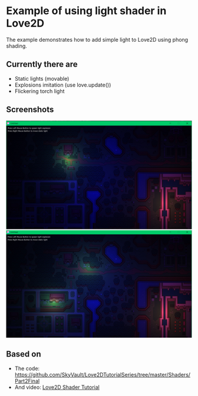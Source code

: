 # Example of using light shader in Love2D

The example demonstrates how to add simple light to Love2D using phong shading.

## Currently there are

* Static lights (movable)
* Explosions imitation (use love.update())
* Flickering torch light

## Screenshots

![Screenshot 1](screenshots/screenshot1.jpg)
![Screenshot 2](screenshots/screenshot2.jpg)

## Based on

* The code: <https://github.com/SkyVault/Love2DTutorialSeries/tree/master/Shaders/Part2Final>
* And video: [Love2D Shader Tutorial](https://www.youtube.com/watch?v=BkxN2pwwRPM)
